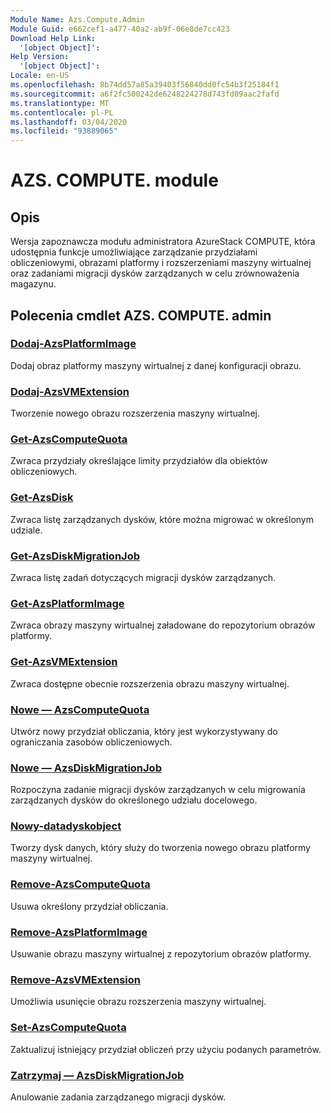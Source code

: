 ```yaml
---
Module Name: Azs.Compute.Admin
Module Guid: e662cef1-a477-40a2-ab9f-06e8de7cc423
Download Help Link:
  '[object Object]': 
Help Version:
  '[object Object]': 
Locale: en-US
ms.openlocfilehash: 8b74dd57a85a39403f56840dd0fc54b3f25184f1
ms.sourcegitcommit: a6f2fc500242de6248224278d743fd09aac2fafd
ms.translationtype: MT
ms.contentlocale: pl-PL
ms.lasthandoff: 03/04/2020
ms.locfileid: "93889065"
---
```

# AZS. COMPUTE. module
## Opis
Wersja zapoznawcza modułu administratora AzureStack COMPUTE, która udostępnia funkcje umożliwiające zarządzanie przydziałami obliczeniowymi, obrazami platformy i rozszerzeniami maszyny wirtualnej oraz zadaniami migracji dysków zarządzanych w celu zrównoważenia magazynu.

## Polecenia cmdlet AZS. COMPUTE. admin
### [Dodaj-AzsPlatformImage](Add-AzsPlatformImage.md)
Dodaj obraz platformy maszyny wirtualnej z danej konfiguracji obrazu.

### [Dodaj-AzsVMExtension](Add-AzsVMExtension.md)
Tworzenie nowego obrazu rozszerzenia maszyny wirtualnej.

### [Get-AzsComputeQuota](Get-AzsComputeQuota.md)
Zwraca przydziały określające limity przydziałów dla obiektów obliczeniowych.

### [Get-AzsDisk](Get-AzsDisk.md)
Zwraca listę zarządzanych dysków, które można migrować w określonym udziale.

### [Get-AzsDiskMigrationJob](Get-AzsDiskMigrationJob.md)
Zwraca listę zadań dotyczących migracji dysków zarządzanych.

### [Get-AzsPlatformImage](Get-AzsPlatformImage.md)
Zwraca obrazy maszyny wirtualnej załadowane do repozytorium obrazów platformy.

### [Get-AzsVMExtension](Get-AzsVMExtension.md)
Zwraca dostępne obecnie rozszerzenia obrazu maszyny wirtualnej.

### [Nowe — AzsComputeQuota](New-AzsComputeQuota.md)
Utwórz nowy przydział obliczania, który jest wykorzystywany do ograniczania zasobów obliczeniowych.

### [Nowe — AzsDiskMigrationJob](New-AzsDiskMigrationJob.md)
Rozpoczyna zadanie migracji dysków zarządzanych w celu migrowania zarządzanych dysków do określonego udziału docelowego.

### [Nowy-datadyskobject](New-DataDiskObject.md)
Tworzy dysk danych, który służy do tworzenia nowego obrazu platformy maszyny wirtualnej.

### [Remove-AzsComputeQuota](Remove-AzsComputeQuota.md)
Usuwa określony przydział obliczania.

### [Remove-AzsPlatformImage](Remove-AzsPlatformImage.md)
Usuwanie obrazu maszyny wirtualnej z repozytorium obrazów platformy.

### [Remove-AzsVMExtension](Remove-AzsVMExtension.md)
Umożliwia usunięcie obrazu rozszerzenia maszyny wirtualnej.

### [Set-AzsComputeQuota](Set-AzsComputeQuota.md)
Zaktualizuj istniejący przydział obliczeń przy użyciu podanych parametrów.

### [Zatrzymaj — AzsDiskMigrationJob](Stop-AzsDiskMigrationJob.md)
Anulowanie zadania zarządzanego migracji dysków.

